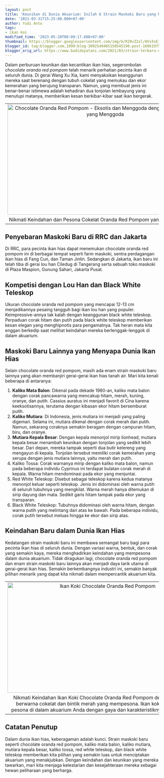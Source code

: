 ```yaml
---
layout: post
title: 'Keunikan di Dunia Akuarium: Inilah 6 Strain Maskoki Baru yang Menakjubkan!'
date: '2021-03-31T15:25:00.000+07:00'
author: Yudi Anto
tags:
- ikan koi
modified_time: '2023-05-20T08:09:17.608+07:00'
thumbnail: https://blogger.googleusercontent.com/img/b/R29vZ2xl/AVvXsEjKJeY7I7UEVW-LzrL7D6CwwrDDDGIdnRX9rk3zN6Q3HIrKh8hEjoxRm5kCr8I4p8HnUY3dmZn-OQeJ6j7CjmtB-5JWyAB6bkuxbcb-YtsMSpyfc6LYIH4aXRKFBgJTq9lXYrEsXybzGXs-FwHRJNZEnCtlVJsBrDoJnnfunpkiIAVIiL3PPHz_bmY77A/s72-w640-c-h360/chocolate%20oranda%20red%20pompom1.jpg
blogger_id: tag:blogger.com,1999:blog-3092549465158545190.post-1696197554879116637
blogger_orig_url: https://www.budidayatani.com/2021/03/strain-terbaru-dari-negri-tirai-bambu.html
---
```


<p>Dalam perburuan keunikan dan kecantikan ikan hias, segerombolan <em>chocolate oranda red pompom</em> telah menarik perhatian pecinta ikan di seluruh dunia. Di gerai Wang Xu Xia, kami menyaksikan keanggunan mereka saat berenang dengan tubuh cokelat yang memukau dan ekor kemerahan yang berujung transparan. Namun, yang membuat jenis ini benar-benar istimewa adalah kehadiran dua tonjolan lembayung yang menutupi matanya, memberikan kesan berkibar-kibar saat ikan bergerak.</p><table align="center" cellpadding="0" cellspacing="0" class="tr-caption-container" style="margin-left: auto; margin-right: auto;"><tbody><tr><td style="text-align: center;"><a href="https://blogger.googleusercontent.com/img/b/R29vZ2xl/AVvXsEjKJeY7I7UEVW-LzrL7D6CwwrDDDGIdnRX9rk3zN6Q3HIrKh8hEjoxRm5kCr8I4p8HnUY3dmZn-OQeJ6j7CjmtB-5JWyAB6bkuxbcb-YtsMSpyfc6LYIH4aXRKFBgJTq9lXYrEsXybzGXs-FwHRJNZEnCtlVJsBrDoJnnfunpkiIAVIiL3PPHz_bmY77A/s2133/chocolate%20oranda%20red%20pompom1.jpg" imageanchor="1" style="margin-left: auto; margin-right: auto;"><img alt="Chocolate Oranda Red Pompom - Eksotis dan Menggoda dengan Warna Cokelat yang Menggoda" border="0" data-original-height="1200" data-original-width="2133" height="360" src="https://blogger.googleusercontent.com/img/b/R29vZ2xl/AVvXsEjKJeY7I7UEVW-LzrL7D6CwwrDDDGIdnRX9rk3zN6Q3HIrKh8hEjoxRm5kCr8I4p8HnUY3dmZn-OQeJ6j7CjmtB-5JWyAB6bkuxbcb-YtsMSpyfc6LYIH4aXRKFBgJTq9lXYrEsXybzGXs-FwHRJNZEnCtlVJsBrDoJnnfunpkiIAVIiL3PPHz_bmY77A/w640-h360/chocolate%20oranda%20red%20pompom1.jpg" title="Cokelat Oranda Red Pompom: Keanggunan Eksotis dalam Warna yang Memikat" width="640" /></a></td></tr><tr><td class="tr-caption" style="text-align: center;">Nikmati Keindahan dan Pesona Cokelat Oranda Red Pompom yang Menggemaskan.</td></tr></tbody></table><h2>Penyebaran Maskoki Baru di RRC dan Jakarta</h2><p>Di RRC, para pecinta ikan hias dapat menemukan chocolate oranda red pompom ini di berbagai tempat seperti farm maskoki, sentra perdagangan ikan hias di Fang Cun, dan Taman Jinlin. Sedangkan di Jakarta, ikan baru ini telah tiba di gerai lou han Ciledug di Tangerang serta sebuah toko maskoki di Plaza Maspion, Gunung Sahari, Jakarta Pusat.</p><h2>Kompetisi dengan Lou Han dan Black White Teleskop</h2><p>Ukuran chocolate oranda red pompom yang mencapai 12-13 cm menjadikannya pesaing tangguh bagi ikan lou han yang populer. Keimpressive-annya tak kalah dengan keanggunan black white teleskop. Perpaduan corak hitam dan putih pada black white teleskop memberikan kesan elegan yang menghipnotis para pengamatnya. Tak heran mata kita enggan berkedip saat melihat keindahan mereka berlenggak-lenggok di dalam akuarium.</p><h2>Maskoki Baru Lainnya yang Menyapa Dunia Ikan Hias</h2><p>Selain chocolate oranda red pompom, masih ada enam strain maskoki baru lainnya yang akan membanjiri gerai-gerai ikan hias tanah air. Mari kita kenali beberapa di antaranya:</p><ol><li><strong>Kaliko Mata Balon</strong>: Dikenal pada dekade 1980-an, kaliko mata balon dengan corak pancawarna yang mencakup hitam, merah, kuning, oranye, dan putih. Cassius auratus ini menjadi favorit di Cina karena keeksotisannya, terutama dengan kibasan ekor hitam bersemburat putih.</li><li><strong>Kaliko Mutiara</strong>: Di Indonesia, jenis mutiara ini menjadi yang paling digemari. Selama ini, mutiara dikenal dengan corak merah dan putih. Namun, sekarang coraknya semakin beragam dengan campuran hitam, biru, dan oranye.</li><li><strong>Mutiara Kepala Besar</strong>: Dengan kepala menonjol mirip lionhead, mutiara kepala besar menambah keunikan dengan tonjolan yang sedikit lebih besar. Dari depan, mereka tampak seperti dua butir kelereng yang mengayun di kepala. Tonjolan tersebut memiliki corak kemerahan yang serupa dengan jenis mutiara lainnya, yaitu merah dan putih.</li><li>Kaliko Tossa: Corak warnanya mirip dengan kaliko mata balon, namun pada beberapa individu Cyprinus ini terdapat bulatan corak merah di kepala. Warna hitam mendominasi pada ekor yang menjuntai.</li><li>Red White Teleskop: Disebut sebagai teleskop karena kedua matanya menonjol keluar seperti teleskop. Jenis ini didominasi oleh warna putih di seluruh tubuhnya yang mengkilat. Warna merah hanya ditemukan di sirip dayung dan mata. Sedikit garis hitam tampak pada ekor yang transparan.</li><li>Black White Teleskop: Tubuhnya didominasi oleh warna hitam, dengan warna putih yang melintang dari atas ke bawah. Pada beberapa individu, corak putih tersebut meluas hingga ke ekor dan sirip atas.</li></ol><h2>Keindahan Baru dalam Dunia Ikan Hias</h2><p>Kedatangan strain maskoki baru ini membawa semangat baru bagi para pecinta ikan hias di seluruh dunia. Dengan variasi warna, bentuk, dan corak yang semakin kaya, mereka menghadirkan keindahan yang mempesona dalam dunia akuarium. Tidak diragukan lagi, chocolate oranda red pompom dan enam strain maskoki baru lainnya akan menjadi daya tarik utama di gerai-gerai ikan hias. Semakin berkembangnya industri ini, semakin banyak pilihan menarik yang dapat kita nikmati dalam mempercantik akuarium kita.</p><table align="center" cellpadding="0" cellspacing="0" class="tr-caption-container" style="margin-left: auto; margin-right: auto;"><tbody><tr><td style="text-align: center;"><a href="https://blogger.googleusercontent.com/img/b/R29vZ2xl/AVvXsEgwaTUdc1aTtF2jSQkchikDyOD3FrTZWm047VRvFIEX-YWk2hwdDd6_t_oziGpQd8OFEUcOGbEojD7vzCv-LxJ7h8NL-vJvxbBBJlRNKwRORzFA3oDpBpQcPvH_ts9jeRjvTkE6vHlLLEfdm66_vMP97AT2oEDKVuqjPJoxMdVKcBGHKAMVMYATM3iB_g/s2133/chocolate%20oranda%20red%20pompom.jpg" imageanchor="1" style="margin-left: auto; margin-right: auto;"><img alt="Ikan Koki Chocolate Oranda Red Pompom" border="0" data-original-height="1200" data-original-width="2133" height="360" src="https://blogger.googleusercontent.com/img/b/R29vZ2xl/AVvXsEgwaTUdc1aTtF2jSQkchikDyOD3FrTZWm047VRvFIEX-YWk2hwdDd6_t_oziGpQd8OFEUcOGbEojD7vzCv-LxJ7h8NL-vJvxbBBJlRNKwRORzFA3oDpBpQcPvH_ts9jeRjvTkE6vHlLLEfdm66_vMP97AT2oEDKVuqjPJoxMdVKcBGHKAMVMYATM3iB_g/w640-h360/chocolate%20oranda%20red%20pompom.jpg" title="Keindahan Ikan Koki Chocolate Oranda Red Pompom: Gaya Unik dengan Warna Cokelat dan Bintik Merah" width="640" /></a></td></tr><tr><td class="tr-caption" style="text-align: center;">Nikmati Keindahan Ikan Koki Chocolate Oranda Red Pompom dengan corak unik berwarna cokelat dan bintik merah yang mempesona. Ikan koki ini menambah pesona di dalam akuarium Anda dengan gaya dan karakteristiknya yang istimewa.</td></tr></tbody></table><h2>Catatan Penutup</h2><p>Dalam dunia ikan hias, keberagaman adalah kunci. Strain maskoki baru seperti chocolate oranda red pompom, kaliko mata balon, kaliko mutiara, mutiara kepala besar, kaliko tossa, red white teleskop, dan black white teleskop memberikan kita pilihan yang semakin luas untuk menciptakan akuarium yang menakjubkan. Dengan keindahan dan keunikan yang mereka tawarkan, mari kita menjaga kelestarian dan kesejahteraan mereka sebagai hewan peliharaan yang berharga.</p>
